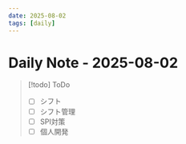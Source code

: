 ```yaml
---
date: 2025-08-02
tags: [daily]
---
```


# Daily Note - 2025-08-02

> [!todo] ToDo
> - [ ] シフト
> - [ ] シフト管理
> - [ ] SPI対策
> - [ ] 個人開発
